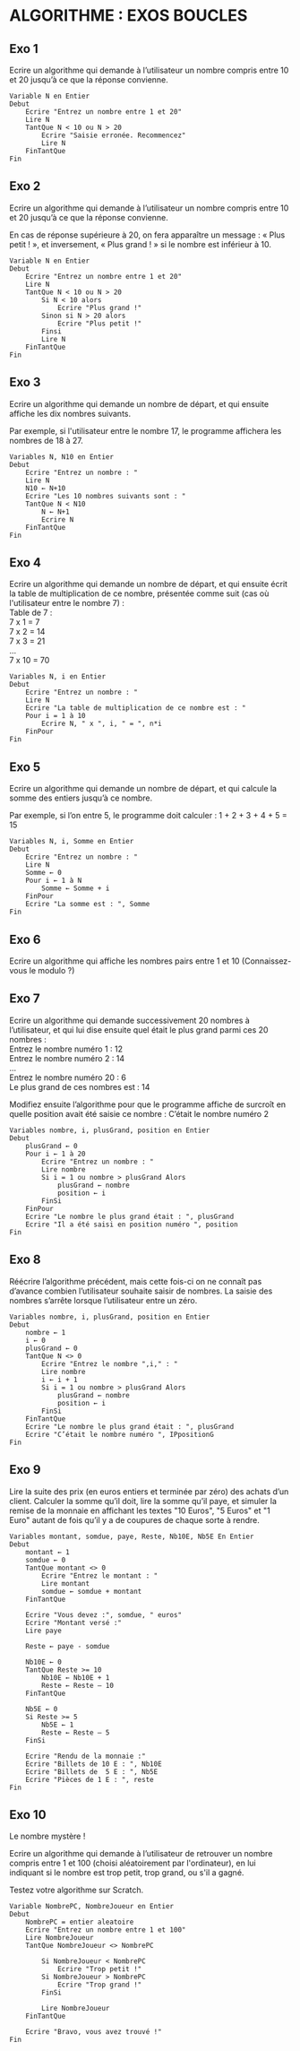 # ALGORITHME : EXOS BOUCLES

## Exo 1

Ecrire un algorithme qui demande à l’utilisateur un nombre compris entre 10 et 20 jusqu’à ce que la réponse convienne.

    Variable N en Entier
    Debut
        Ecrire "Entrez un nombre entre 1 et 20"
        Lire N
        TantQue N < 10 ou N > 20
            Ecrire "Saisie erronée. Recommencez"
            Lire N
        FinTantQue
    Fin

## Exo 2

Ecrire un algorithme qui demande à l’utilisateur un nombre compris entre 10 et 20 jusqu’à ce que la réponse convienne.

En cas de réponse supérieure à 20, on fera apparaître un message : « Plus petit ! », et inversement, « Plus grand ! » si le nombre est inférieur à 10.

    Variable N en Entier
    Debut
        Ecrire "Entrez un nombre entre 1 et 20"
        Lire N
        TantQue N < 10 ou N > 20
            Si N < 10 alors
                Ecrire "Plus grand !"
            Sinon si N > 20 alors
                Ecrire "Plus petit !"
            Finsi
            Lire N
        FinTantQue
    Fin

## Exo 3

Ecrire un algorithme qui demande un nombre de départ, et qui ensuite affiche les dix nombres suivants.

Par exemple, si l'utilisateur entre le nombre 17, le programme affichera les nombres de 18 à 27.

    Variables N, N10 en Entier
    Debut
        Ecrire "Entrez un nombre : "
        Lire N
        N10 ← N+10
        Ecrire "Les 10 nombres suivants sont : "
        TantQue N < N10
            N ← N+1
            Ecrire N
        FinTantQue
    Fin

## Exo 4

Ecrire un algorithme qui demande un nombre de départ, et qui ensuite écrit la table de multiplication de ce nombre, présentée comme suit (cas où l'utilisateur entre le nombre 7) :<br/>
Table de 7 :<br/>
7 x 1 = 7<br/>
7 x 2 = 14<br/>
7 x 3 = 21<br/>
…<br/>
7 x 10 = 70

    Variables N, i en Entier
    Debut
        Ecrire "Entrez un nombre : "
        Lire N
        Ecrire "La table de multiplication de ce nombre est : "
        Pour i = 1 à 10
            Ecrire N, " x ", i, " = ", n*i
        FinPour
    Fin

## Exo 5

Ecrire un algorithme qui demande un nombre de départ, et qui calcule la somme des entiers jusqu’à ce nombre.

Par exemple, si l’on entre 5, le programme doit calculer : 1 + 2 + 3 + 4 + 5 = 15

    Variables N, i, Somme en Entier
    Debut
        Ecrire "Entrez un nombre : "
        Lire N
        Somme ← 0
        Pour i ← 1 à N
            Somme ← Somme + i
        FinPour
        Ecrire "La somme est : ", Somme
    Fin

## Exo 6

Ecrire un algorithme qui affiche les nombres pairs entre 1 et 10 (Connaissez-vous le modulo ?)

## Exo 7

Ecrire un algorithme qui demande successivement 20 nombres à l’utilisateur, et qui lui dise ensuite quel était le plus grand parmi ces 20 nombres :<br/>
Entrez le nombre numéro 1 : 12<br/>
Entrez le nombre numéro 2 : 14<br/>
...<br/>
Entrez le nombre numéro 20 : 6<br/>
Le plus grand de ces nombres est  : 14

Modifiez ensuite l’algorithme pour que le programme affiche de surcroît en quelle position avait été saisie ce nombre : C’était le nombre numéro 2

    Variables nombre, i, plusGrand, position en Entier
    Debut
        plusGrand ← 0
        Pour i ← 1 à 20
            Ecrire "Entrez un nombre : "
            Lire nombre
            Si i = 1 ou nombre > plusGrand Alors
                plusGrand ← nombre
                position ← i
            FinSi
        FinPour
        Ecrire "Le nombre le plus grand était : ", plusGrand
        Ecrire "Il a été saisi en position numéro ", position
    Fin

## Exo 8

Réécrire l’algorithme précédent, mais cette fois-ci on ne connaît pas d’avance combien l’utilisateur souhaite saisir de nombres. La saisie des nombres s’arrête lorsque l’utilisateur entre un zéro.

    Variables nombre, i, plusGrand, position en Entier
    Debut
        nombre ← 1
        i ← 0
        plusGrand ← 0
        TantQue N <> 0
            Ecrire "Entrez le nombre ",i," : "
            Lire nombre
            i ← i + 1
            Si i = 1 ou nombre > plusGrand Alors
                plusGrand ← nombre
                position ← i
            FinSi
        FinTantQue
        Ecrire "Le nombre le plus grand était : ", plusGrand
        Ecrire "C’était le nombre numéro ", IPpositionG
    Fin

## Exo 9

Lire la suite des prix (en euros entiers et terminée par zéro) des achats d’un client. Calculer la somme qu’il doit, lire la somme qu’il paye, et simuler la remise de la monnaie en affichant les textes "10 Euros", "5 Euros" et "1 Euro" autant de fois qu’il y a de coupures de chaque sorte à rendre.

    Variables montant, somdue, paye, Reste, Nb10E, Nb5E En Entier
    Debut
        montant ← 1
        somdue ← 0
        TantQue montant <> 0
            Ecrire "Entrez le montant : "
            Lire montant
            somdue ← somdue + montant
        FinTantQue

        Ecrire "Vous devez :", somdue, " euros"
        Ecrire "Montant versé :"
        Lire paye

        Reste ← paye - somdue

        Nb10E ← 0
        TantQue Reste >= 10
            Nb10E ← Nb10E + 1
            Reste ← Reste – 10
        FinTantQue

        Nb5E ← 0
        Si Reste >= 5
            Nb5E ← 1
            Reste ← Reste – 5
        FinSi

        Ecrire "Rendu de la monnaie :"
        Ecrire "Billets de 10 E : ", Nb10E
        Ecrire "Billets de  5 E : ", Nb5E
        Ecrire "Pièces de 1 E : ", reste
    Fin

## Exo 10

Le nombre mystère !

Ecrire un algorithme qui demande à l’utilisateur de retrouver un nombre compris entre 1 et 100 (choisi aléatoirement par l'ordinateur), en lui indiquant si le nombre est trop petit, trop grand, ou s'il a gagné.

Testez votre algorithme sur Scratch.

    Variable NombrePC, NombreJoueur en Entier
    Debut
        NombrePC = entier aleatoire
        Ecrire "Entrez un nombre entre 1 et 100"
        Lire NombreJoueur
        TantQue NombreJoueur <> NombrePC
            
            Si NombreJoueur < NombrePC
                Ecrire "Trop petit !"
            Si NombreJoueur > NombrePC
                Ecrire "Trop grand !"
            FinSi

            Lire NombreJoueur
        FinTantQue

        Ecrire "Bravo, vous avez trouvé !"
    Fin
